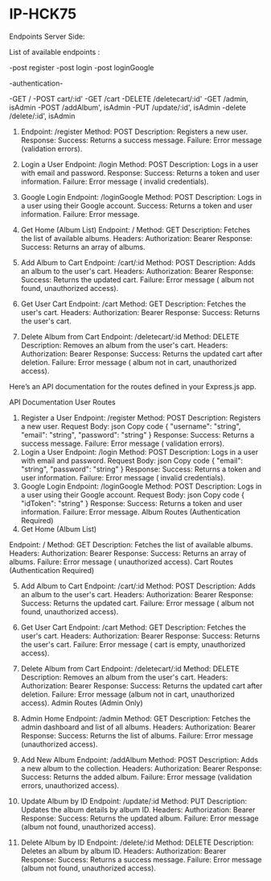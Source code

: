 # IP-HCK75

Endpoints Server Side:

List of available endpoints :


-post register
-post login
-post loginGoogle

-authentication-

-GET /
-POST cart/:id'
-GET /cart
-DELETE /deletecart/:id'
-GET /admin, isAdmin
-POST /addAlbum', isAdmin
-PUT /update/:id', isAdmin
-delete /delete/:id', isAdmin

1. Endpoint: /register
Method: POST
Description: Registers a new user.
Response:
Success: Returns a success message.
Failure: Error message (validation errors).

2. Login a User
Endpoint: /login
Method: POST
Description: Logs in a user with email and password.
Response:
Success: Returns a token and user information.
Failure: Error message ( invalid credentials).

3. Google Login
Endpoint: /loginGoogle
Method: POST
Description: Logs in a user using their Google account.
Success: Returns a token and user information.
Failure: Error message.

4. Get Home (Album List)
Endpoint: /
Method: GET
Description: Fetches the list of available albums.
Headers:
Authorization: Bearer <token>
Response:
Success: Returns an array of albums.

5. Add Album to Cart
Endpoint: /cart/:id
Method: POST
Description: Adds an album to the user's cart.
Headers:
Authorization: Bearer <token>
Response:
Success: Returns the updated cart.
Failure: Error message (
    album not found, unauthorized access).

6. Get User Cart
Endpoint: /cart
Method: GET
Description: Fetches the user's cart.
Headers:
Authorization: Bearer <token>
Response:
Success: Returns the user's cart.

7. Delete Album from Cart
Endpoint: /deletecart/:id
Method: DELETE
Description: Removes an album from the user's cart.
Headers:
Authorization: Bearer <token>
Response:
Success: Returns the updated cart after deletion.
Failure: Error message (
    album not in cart, unauthorized access).


Here’s an API documentation for the routes defined in your Express.js app.

API Documentation
User Routes
1. Register a User
Endpoint: /register
Method: POST
Description: Registers a new user.
Request Body:
json
Copy code
{
  "username": "string",
  "email": "string",
  "password": "string"
}
Response:
Success: Returns a success message.
Failure: Error message (
    validation errors).
2. Login a User
Endpoint: /login
Method: POST
Description: Logs in a user with email and password.
Request Body:
json
Copy code
{
  "email": "string",
  "password": "string"
}
Response:
Success: Returns a token and user information.
Failure: Error message (
    invalid credentials).
3. Google Login
Endpoint: /loginGoogle
Method: POST
Description: Logs in a user using their Google account.
Request Body:
json
Copy code
{
  "idToken": "string"
}
Response:
Success: Returns a token and user information.
Failure: Error message.
Album Routes (Authentication Required)
4. Get Home (Album List)

Endpoint: /
Method: GET
Description: Fetches the list of available albums.
Headers:
Authorization: Bearer <token>
Response:
Success: Returns an array of albums.
Failure: Error message (
    unauthorized access).
Cart Routes (Authentication Required)

5. Add Album to Cart
Endpoint: /cart/:id
Method: POST
Description: Adds an album to the user's cart.
Headers:
Authorization: Bearer <token>
Response:
Success: Returns the updated cart.
Failure: Error message (
    album not found, unauthorized access).

6. Get User Cart
Endpoint: /cart
Method: GET
Description: Fetches the user's cart.
Headers:
Authorization: Bearer <token>
Response:
Success: Returns the user's cart.
Failure: Error message (
    cart is empty, unauthorized access).

7. Delete Album from Cart
Endpoint: /deletecart/:id
Method: DELETE
Description: Removes an album from the user's cart.
Headers:
Authorization: Bearer <token>
Response:
Success: Returns the updated cart after deletion.
Failure: Error message (album not in cart, unauthorized access).
Admin Routes (Admin Only)

8. Admin Home
Endpoint: /admin
Method: GET
Description: Fetches the admin dashboard and list of all albums.
Headers:
Authorization: Bearer <token>
Response:
Success: Returns the list of albums.
Failure: Error message (unauthorized access).

9. Add New Album
Endpoint: /addAlbum
Method: POST
Description: Adds a new album to the collection.
Headers:
Authorization: Bearer <token>
Response:
Success: Returns the added album.
Failure: Error message (validation errors, unauthorized access).

10. Update Album by ID
Endpoint: /update/:id
Method: PUT
Description: Updates the album details by album ID.
Headers:
Authorization: Bearer <token>
Response:
Success: Returns the updated album.
Failure: Error message (album not found, unauthorized access).

11. Delete Album by ID
Endpoint: /delete/:id
Method: DELETE
Description: Deletes an album by album ID.
Headers:
Authorization: Bearer <token>
Response:
Success: Returns a success message.
Failure: Error message (album not found, unauthorized access).







